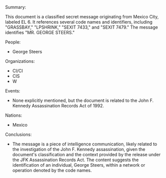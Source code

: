 Summary:

This document is a classified secret message originating from Mexico City, labeled EL 6. It references several code names and identifiers, including "GRASSBAY," "LPSHRINK," "SEXIT 7433," and "SEXIT 7479." The message identifies "MR. GEORGE STEERS."

People:

*   George Steers

Organizations:

*   CI/CI
*   CIS
*   W

Events:

*   None explicitly mentioned, but the document is related to the John F. Kennedy Assassination Records Act of 1992.

Nations:

*   Mexico

Conclusions:

*   The message is a piece of intelligence communication, likely related to the investigation of the John F. Kennedy assassination, given the document's classification and the context provided by the release under the JFK Assassination Records Act. The content suggests the identification of an individual, George Steers, within a network or operation denoted by the code names.
